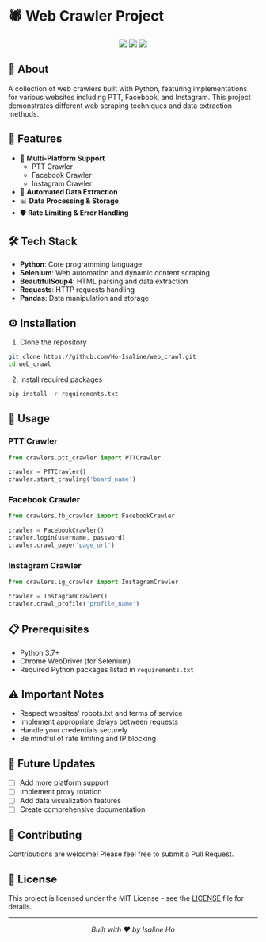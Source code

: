 # 🕷️ Web Crawler Project

<div align="center">
  <img src="https://img.shields.io/badge/Python-3776AB?style=for-the-badge&logo=python&logoColor=white"/>
  <img src="https://img.shields.io/badge/Selenium-43B02A?style=for-the-badge&logo=selenium&logoColor=white"/>
  <img src="https://img.shields.io/badge/BeautifulSoup-000000?style=for-the-badge"/>
</div>

## 📖 About
A collection of web crawlers built with Python, featuring implementations for various websites including PTT, Facebook, and Instagram. This project demonstrates different web scraping techniques and data extraction methods.

## 🚀 Features
- 📱 **Multi-Platform Support**
  - PTT Crawler
  - Facebook Crawler
  - Instagram Crawler
- 🔄 **Automated Data Extraction**
- 📊 **Data Processing & Storage**
- 🛡️ **Rate Limiting & Error Handling**

## 🛠️ Tech Stack
- **Python**: Core programming language
- **Selenium**: Web automation and dynamic content scraping
- **BeautifulSoup4**: HTML parsing and data extraction
- **Requests**: HTTP requests handling
- **Pandas**: Data manipulation and storage

## ⚙️ Installation

1. Clone the repository
```bash
git clone https://github.com/Ho-Isaline/web_crawl.git
cd web_crawl
```

2. Install required packages
```bash
pip install -r requirements.txt
```

## 📝 Usage

### PTT Crawler
```python
from crawlers.ptt_crawler import PTTCrawler

crawler = PTTCrawler()
crawler.start_crawling('board_name')
```

### Facebook Crawler
```python
from crawlers.fb_crawler import FacebookCrawler

crawler = FacebookCrawler()
crawler.login(username, password)
crawler.crawl_page('page_url')
```

### Instagram Crawler
```python
from crawlers.ig_crawler import InstagramCrawler

crawler = InstagramCrawler()
crawler.crawl_profile('profile_name')
```

## 📋 Prerequisites
- Python 3.7+
- Chrome WebDriver (for Selenium)
- Required Python packages listed in `requirements.txt`

## ⚠️ Important Notes
- Respect websites' robots.txt and terms of service
- Implement appropriate delays between requests
- Handle your credentials securely
- Be mindful of rate limiting and IP blocking

## 🔄 Future Updates
- [ ] Add more platform support
- [ ] Implement proxy rotation
- [ ] Add data visualization features
- [ ] Create comprehensive documentation

## 🤝 Contributing
Contributions are welcome! Please feel free to submit a Pull Request.

## 📜 License
This project is licensed under the MIT License - see the [LICENSE](LICENSE) file for details.


---
<div align="center">
  <i>Built with ❤️ by Isaline Ho</i>
</div>
